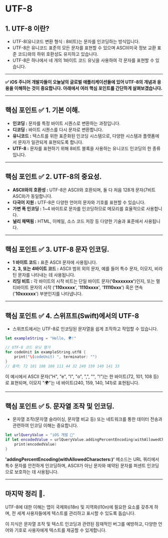 # UTF-8

## 1. UTF-8 이란?
- UTF-8(유니코드 변환 형식 : 8비트)는 문자를 인코딩하는 방식입니다.
- UTF-8은 유니코드 표준의 모든 문자를 표현할 수 있으며 ASCII(미국 정보 교환 표준 코드)와의 하위 호환성도 유지하고 있습니다.
- UTF-8은 하나에서 네 개의 1바이트 코드 유닛을 사용하여 각 문자를 표현할 수 있습니다.

---

**✅ iOS 주니어 개발자들이 오늘날의 글로벌 애플리케이션들에 있어 UTF-8의 개념과 응용을 이해하는 것이 중요합니다. 아래에서 여러 핵심 포인트를 간단하게 살펴보겠습니다.**

---

## 핵심 포인트 ✅ 1. 기본 이해.

- **인코딩 :** 문자를 특정 바이트 시퀀스로 변환하는 과정입니다.
- **디코딩 :** 바이트 시퀀스를 다시 문자로 변환합니다.
- **유니코드 :** 텍스트를 위한 표준화된 인코딩 시스템으로, 다양한 시스템과 플랫폼에서 문자가 일관되게 표현되도록 합니다.
- **UTF-8 :** 문자를 표현하기 위해 8비트 블록을 사용하는 유니코드 인코딩의 한 종류입니다.

---

## 핵심 포인트 ✅ 2. UTF-8의 중요성.

- **ASCII와의 호환성 :** UTF-8은 ASCII와 호환되며, 둘 다 처음 128개 문자(7비트 ASCII)가 동일합니다.
- **다국어 지원 :** UTF-8은 다양한 언어의 문자와 기호를 표현할 수 있습니다.
- **가변 폭 인코딩 :** 1~4 바이트로 문자를 인코딩하므로 메모리를 효율적으로 사용합니다.
- **널리 채택됨 :** HTML, 이메일, 소스 코드 저장 등 다양한 기술과 표준에서 사용됩니다.

---

## 핵심 포인트 ✅ 3. UTF-8 문자 인코딩.

- **1 바이트 코드 :** 표준 ASCII 문자에 사용됩니다.
- **2, 3, 또는 4바이트 코드 :** ASCII 범위 외의 문자, 예를 들어 특수 문자, 이모지, 비라틴 문자를 나타내는 데 사용됩니다.
- **리딩 비트 :** 각 바이트의 시작 비트는 단일 바이트 문자(**'0xxxxxxx'**)인지, 또는 멀티바이트 문자의 시작 ('**110xxxxx**', '**1110xxxx**', '**11110xxx**') 혹은 연속('**10xxxxxx**') 부분인지를 나타냅니다.

---

## 핵심 포인트 ✅ 4. 스위프트(Swift)에서의 UTF-8

- 스위프트에서는 UTF-8로 인코딩된 문자열을 쉽게 조작하고 작업할 수 있습니다.

```swift
let exampleString = "Hello, 🌍!"

// UTF-8 코드 유닛 열거
for codeUnit in exampleString.utf8 {
    print("\(codeUnit) ", terminator: "")
}
// 출력: 72 101 108 108 111 44 32 240 159 140 141 33 
```

이 예시에서 ASCII 문자("H", "e", "l", "o", ",", "", "!")는 한 바이트(72, 101, 108 등)로 표현되며, 이모지 "🌍"는 네 바이트(240, 159, 140, 141)로 표현됩니다.

---

## 핵심 포인트 ✅ 5. 문자열 조작 및 인코딩.

- 문자열 조작(문자열 슬라이싱, 문자열 비교 등) 또는 네트워크를 통한 데이터 전송과 관련하여 인코딩 이해는 중요합니다.

```swift
let urlQueryValue = "iOS 개발 🚀"
if let encodedValue = urlQueryValue.addingPercentEncoding(withAllowedCharacters: .urlQueryAllowed) {
    print(encodedValue)
}
```

**'addingPercentEncoding(withAllowedCharacters:)'** 메소드는 URL 쿼리에서 특수 문자를 안전하게 인코딩하며, ASCII가 아닌 문자와 예약된 문자를 퍼센트 인코딩으로 보호하는 데 사용됩니다.

---

## 마지막 정리 📝.

UTF-8에 대한 이해는 앱이 국제화(i18n) 및 지역화(l10n)에 필요한 요소를 갖추게 하며, 전 세계 사용자들에게 텍스트를 관리하고 표시할 수 있도록 돕습니다.

이 지식은 문자열 조작 및 텍스트 인코딩과 관련된 잠재적인 버그를 예방하고, 다양한 언어와 기호로 사용자에게 텍스트를 제공할 수 있게합니다.
